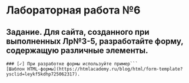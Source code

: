 # Лабораторная работа №6

## **Задание.** Для сайта, созданного при выполненных Лр№3-5, разработайте форму, содержащую различные элементы.
```
### [✓] При разработке формы используйте пример``` 
[Шаблон HTML-формы](https://htmlacademy.ru/blog/html/form-template?ysclid=leykf5kdhp725062317).
